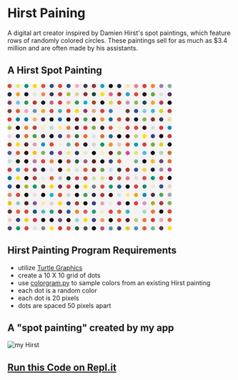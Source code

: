 # Hirst Paining
A digital art creator inspired by Damien Hirst's spot paintings, which feature rows of randomly colored 
circles. These paintings sell for as much as $3.4 million and are often made by his assistants.

## A Hirst Spot Painting
![Hirst Painting](image.jpg)

## Hirst Painting Program Requirements
- utilize [Turtle Graphics](https://docs.python.org/3/library/turtle.html#module-turtle)
- create a 10 X 10 grid of dots
- use [colorgram.py](https://pypi.org/project/colorgram.py/) to sample colors from an existing Hirst painting
- each dot is a random color
- each dot is 20 pixels
- dots are spaced 50 pixels apart

## A "spot painting" created by my app
![my Hirst](https://media.giphy.com/media/iJlcp1I0i9pMOPwhUb/giphy.gif)

## [Run this Code on Repl.it](https://replit.com/@SaraStrasner/Hirst-Painting)
